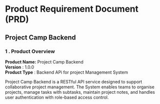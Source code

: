# Product Requirement Document (PRD)

## Project Camp Backend

### 1 . Product Overview
**Product Name:** Project Camp Backend <br>
**Version** : 1.0.0 <br>
**Product Type** : Backend APi for project Management System

Project Camp Backend is a RESTful API service designed to support collaborative project management. The System enables teams to organise projects, manage tasks with subtasks, maintain project notes, and handles user authentication with role-based access control.